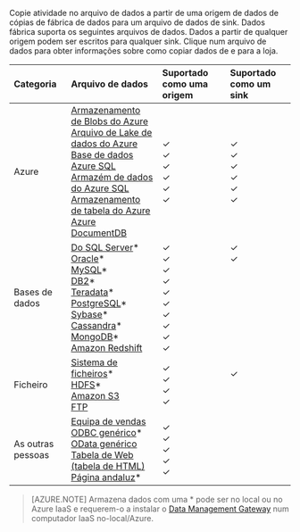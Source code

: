 Copie atividade no arquivo de dados a partir de uma origem de dados de cópias de fábrica de dados para um arquivo de dados de sink. Dados fábrica suporta os seguintes arquivos de dados. Dados a partir de qualquer origem podem ser escritos para qualquer sink. Clique num arquivo de dados para obter informações sobre como copiar dados de e para a loja.

Categoria | Arquivo de dados | Suportado como uma origem | Suportado como um sink
:------- | :--------- | :------------------ | :-----------------
Azure | [Armazenamento de Blobs do Azure](../articles/data-factory/data-factory-azure-blob-connector.md) <br/> [Arquivo de Lake de dados do Azure](../articles/data-factory/data-factory-azure-datalake-connector.md) <br/> [Base de dados Azure SQL](../articles/data-factory/data-factory-azure-sql-connector.md) <br/> [Armazém de dados do Azure SQL](../articles/data-factory/data-factory-azure-sql-data-warehouse-connector.md) <br/> [Armazenamento de tabela do Azure](../articles/data-factory/data-factory-azure-table-connector.md) <br/> [Azure DocumentDB](../articles/data-factory/data-factory-azure-documentdb-connector.md) <br/> | ✓ <br/> ✓ <br/> ✓ <br/> ✓ <br/> ✓ <br/> ✓ | ✓ <br/> ✓ <br/> ✓ <br/> ✓ <br/> ✓ <br/> ✓
Bases de dados | [Do SQL Server](../articles/data-factory/data-factory-sqlserver-connector.md)\* <br/> [Oracle](../articles/data-factory/data-factory-onprem-oracle-connector.md)\* <br/> [MySQL](../articles/data-factory/data-factory-onprem-mysql-connector.md)\* <br/> [DB2](../articles/data-factory/data-factory-onprem-db2-connector.md)\* <br/> [Teradata](../articles/data-factory/data-factory-onprem-teradata-connector.md)\* <br/> [PostgreSQL](../articles/data-factory/data-factory-onprem-postgresql-connector.md)\* <br/> [Sybase](../articles/data-factory/data-factory-onprem-sybase-connector.md)\* <br/>[Cassandra](../articles/data-factory/data-factory-onprem-cassandra-connector.md)\* <br/>[MongoDB](../articles/data-factory/data-factory-on-premises-mongodb-connector.md)\*<br/>[Amazon Redshift](../articles/data-factory/data-factory-amazon-redshift-connector.md) | ✓ <br/> ✓ <br/> ✓ <br/> ✓ <br/> ✓ <br/> ✓<br/> ✓ <br/> ✓ <br/> ✓ <br/> ✓ | ✓ <br/> ✓ <br/> &nbsp; <br/> &nbsp; <br/> &nbsp; <br/> &nbsp;<br/> &nbsp;<br/> &nbsp;<br/> &nbsp; <br/>&nbsp;
Ficheiro | [Sistema de ficheiros](../articles/data-factory/data-factory-onprem-file-system-connector.md)\* <br/> [HDFS](../articles/data-factory/data-factory-hdfs-connector.md)\* <br/> [Amazon S3](../articles/data-factory/data-factory-amazon-simple-storage-service-connector.md) <br/> [FTP](../articles/data-factory/data-factory-ftp-connector.md)| ✓ <br/> ✓ <br/> ✓ <br/> ✓ | ✓ <br/> &nbsp;<br/>&nbsp;
As outras pessoas | [Equipa de vendas](../articles/data-factory/data-factory-salesforce-connector.md)<br/> [ODBC genérico](../articles/data-factory/data-factory-odbc-connector.md)\* <br/> [OData genérico](../articles/data-factory/data-factory-odata-connector.md) <br/> [Tabela de Web (tabela de HTML)](../articles/data-factory/data-factory-web-table-connector.md) <br/> [Página andaluz](../articles/data-factory/data-factory-odbc-connector.md#ge-historian-store)* | ✓ <br/> ✓ <br/> ✓ <br/> ✓ <br/> ✓  | &nbsp; <br/> &nbsp; <br/> &nbsp; <br/> &nbsp;<br/> &nbsp;<br/> &nbsp;

> [AZURE.NOTE] Armazena dados com uma * pode ser no local ou no Azure IaaS e requerem-o a instalar o [Data Management Gateway](../articles/data-factory/data-factory-data-management-gateway.md) num computador IaaS no-local/Azure.


